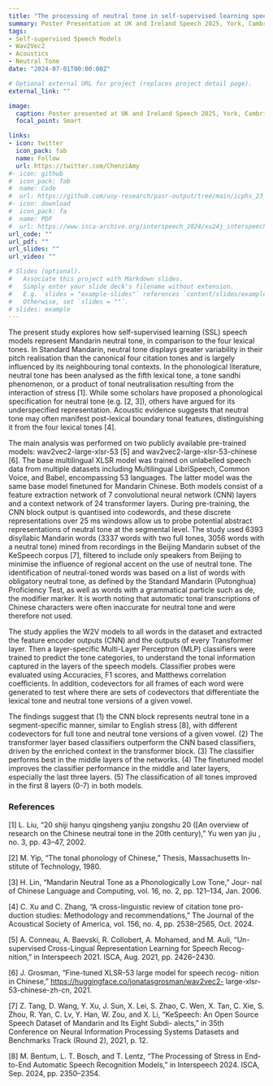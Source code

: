 ```yaml
---
title: "The processing of neutral tone in self-supervised learning speech models"
summary: Poster Presentation at UK and Ireland Speech 2025, York, Cambridge.
tags:
- Self-supervised Speech Models
- Wav2Vec2
- Acoustics
- Neutral Tone
date: "2024-07-01T00:00:00Z"

# Optional external URL for project (replaces project detail page).
external_link: ""

image:
  caption: Poster presented at UK and Ireland Speech 2025, York, Cambridge. 16-17 June 2024.
  focal_point: Smart

links:
- icon: twitter
  icon_pack: fab
  name: Follow
  url: https://twitter.com/ChenziAmy
#- icon: github
#  icon_pack: fab
#  name: Code
#  url: https://github.com/uoy-research/pasr-output/tree/main/icphs_23_voicequality
#- icon: download
#  icon_pack: fa
#  name: PDF
#  url: https://www.isca-archive.org/interspeech_2024/xu24j_interspeech.pdf
url_code: ""
url_pdf: ""
url_slides: ""
url_video: ""

# Slides (optional).
#   Associate this project with Markdown slides.
#   Simply enter your slide deck's filename without extension.
#   E.g. `slides = "example-slides"` references `content/slides/example-slides.md`.
#   Otherwise, set `slides = ""`.
# slides: example
---
```


The present study explores how self-supervised learning (SSL) speech models 
represent Mandarin neutral tone, in comparison to
the four lexical tones. In Standard Mandarin, neutral tone displays greater variability 
in their pitch realisation than the canonical four
citation tones and is largely influenced by its neighbouring tonal
contexts. In the phonological literature, neutral tone has been analysed as the fifth lexical tone, 
a tone sandhi phenomenon, or a product of tonal neutralisation resulting from the interaction of stress [1].
While some scholars have proposed a phonological specification for
neutral tone (e.g. [2, 3]), others have argued for its underspecified
representation. Acoustic evidence suggests that neutral tone may
often manifest post-lexical boundary tonal features, distinguishing
it from the four lexical tones [4].

The main analysis was performed on two publicly available pre-trained models: 
wav2vec2-large-xlsr-53 [5] and wav2vec2-large-xlsr-53-chinese [6]. 
The base multilingual XLSR model was trained
on unlabelled speech data from multiple datasets including Multilingual LibriSpeech, 
Common Voice, and Babel, encompassing 53
languages. The latter model was the same base model finetuned for
Mandarin Chinese. Both models consist of a feature extraction network of 
7 convolutional neural network (CNN) layers and a context
network of 24 transformer layers. During pre-training, the CNN
block output is quantised into codewords, and these discrete representations 
over 25 ms windows allow us to probe potential abstract
representations of neutral tone at the segmental level. The study
used 6393 disyllabic Mandarin words (3337 words with two full
tones, 3056 words with a neutral tone) mined from recordings in
the Beijing Mandarin subset of the KeSpeech corpus [7], filtered
to include only speakers from Beijing to minimise the influence of
regional accent on the use of neutral tone. The identification of
neutral-toned words was based on a list of words with obligatory
neutral tone, as defined by the Standard Mandarin (Putonghua) Proficiency Test, 
as well as words with a grammatical particle such as
de, the modifier marker. It is worth noting that automatic tonal transcriptions of 
Chinese characters were often inaccurate for neutral
tone and were therefore not used.

The study applies the W2V models to all words in the dataset
and extracted the feature encoder outputs (CNN) and the outputs of
every Transformer layer. Then a layer-specific Multi-Layer Perceptron (MLP) classifiers were trained to predict the tone categories,
to understand the tonal information captured in the layers of the
speech models. Classifier probes were evaluated using Accuracies,
F1 scores, and Matthews correlation coefficients. In addition, codevectors 
for all frames of each word were generated to test where
there are sets of codevectors that differentiate the lexical tone and
neutral tone versions of a given vowel.

The findings suggest that (1) the CNN block represents neutral
tone in a segment-specific manner, similar to English
stress [8], with different codevectors for full tone and neutral tone
versions of a given vowel. (2) The transformer layer based classifiers outperform the CNN based classifiers, driven by the enriched
context in the transformer block. (3) The classifier performs best
in the middle layers of the networks. (4) The finetuned
model improves the classifier performance in the middle and later
layers, especially the last three layers. (5) The classification of all
tones improved in the first 8 layers (0-7) in both models.

### References

[1] L. Liu, “20 shiji hanyu qingsheng yanjiu zongshu 20 ([An overview of
research on the Chinese neutral tone in the 20th century),” Yu wen yan
jiu , no. 3, pp. 43–47, 2002.

[2] M. Yip, “The tonal phonology of Chinese,” Thesis, Massachusetts In-
stitute of Technology, 1980.

[3] H. Lin, “Mandarin Neutral Tone as a Phonologically Low Tone,” Jour-
nal of Chinese Language and Computing, vol. 16, no. 2, pp. 121–134,
Jan. 2006.

[4] C. Xu and C. Zhang, “A cross-linguistic review of citation tone pro-
duction studies: Methodology and recommendations,” The Journal of
the Acoustical Society of America, vol. 156, no. 4, pp. 2538–2565, Oct.
2024.

[5] A. Conneau, A. Baevski, R. Collobert, A. Mohamed, and M. Auli, “Un-
supervised Cross-Lingual Representation Learning for Speech Recog-
nition,” in Interspeech 2021. ISCA, Aug. 2021, pp. 2426–2430.

[6] J. Grosman, “Fine-tuned XLSR-53 large model for speech recog-
nition in Chinese,” https://huggingface.co/jonatasgrosman/wav2vec2-
large-xlsr-53-chinese-zh-cn, 2021.

[7] Z. Tang, D. Wang, Y. Xu, J. Sun, X. Lei, S. Zhao, C. Wen, X. Tan,
C. Xie, S. Zhou, R. Yan, C. Lv, Y. Han, W. Zou, and X. Li, “KeSpeech:
An Open Source Speech Dataset of Mandarin and Its Eight Subdi-
alects,” in 35th Conference on Neural Information Processing Systems
Datasets and Benchmarks Track (Round 2), 2021, p. 12.

[8] M. Bentum, L. T. Bosch, and T. Lentz, “The Processing of Stress in
End-to-End Automatic Speech Recognition Models,” in Interspeech
2024. ISCA, Sep. 2024, pp. 2350–2354.